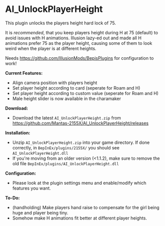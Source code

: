 # AI_UnlockPlayerHeight  
This plugin unlocks the players height hard lock of 75.  

It is *recommended*, that you keep players height during H at 75 (default) to avoid issues with H animations. 
Illusion lazy-ed out and made all H animations prefer 75 as the player height, causing some of them to look weird when the player is at different heights.  

Needs https://github.com/IllusionMods/BepisPlugins for configuration to work!

**Current Features:**  
* Align camera position with players height  
* Set player height according to card (seperate for Roam and H)  
* Set player height according to custom value (seperate for Roam and H)  
* Male height slider is now available in the charamaker  

**Download:**  
* Download the latest `AI_UnlockPlayerHeight.zip` from https://github.com/Mantas-2155X/AI_UnlockPlayerHeight/releases  

**Installation:**  
* Unzip `AI_UnlockPlayerHeight.zip` into your game directory. If done correctly, in `BepInEx/plugins/2155X/` you should see `AI_UnlockPlayerHeight.dll`  
* If you're moving from an older version (<1.1.2), make sure to remove the old file `BepInEx/plugins/AI_UnlockPlayerHeight.dll`  

**Configuration:**  
* Please look at the plugin settings menu and enable/modify which features you want.  

**To-Do:**  
* (handholding) Make players hand raise to compensate for the girl being huge and player being tiny.  
* Somehow make H animations fit better at different player heights.  
